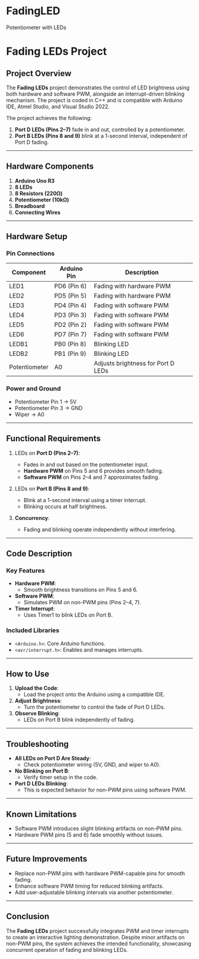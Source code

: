 # FadingLED
Potentiometer with LEDs
# **Fading LEDs Project**

## **Project Overview**
The **Fading LEDs** project demonstrates the control of LED brightness using both hardware and software PWM, alongside an interrupt-driven blinking mechanism. The project is coded in C++ and is compatible with Arduino IDE, Atmel Studio, and Visual Studio 2022.

The project achieves the following:
1. **Port D LEDs (Pins 2–7)** fade in and out, controlled by a potentiometer.
2. **Port B LEDs (Pins 8 and 9)** blink at a 1-second interval, independent of Port D fading.

---

## **Hardware Components**
1. **Arduino Uno R3**
2. **8 LEDs**
3. **8 Resistors (220Ω)**
4. **Potentiometer (10kΩ)**
5. **Breadboard**
6. **Connecting Wires**

---

## **Hardware Setup**
### **Pin Connections**
| **Component** | **Arduino Pin** | **Description**                     |
|---------------|------------------|-------------------------------------|
| LED1          | PD6 (Pin 6)      | Fading with hardware PWM            |
| LED2          | PD5 (Pin 5)      | Fading with hardware PWM            |
| LED3          | PD4 (Pin 4)      | Fading with software PWM            |
| LED4          | PD3 (Pin 3)      | Fading with software PWM            |
| LED5          | PD2 (Pin 2)      | Fading with software PWM            |
| LED6          | PD7 (Pin 7)      | Fading with software PWM            |
| LEDB1         | PB0 (Pin 8)      | Blinking LED                        |
| LEDB2         | PB1 (Pin 9)      | Blinking LED                        |
| Potentiometer | A0               | Adjusts brightness for Port D LEDs  |

### **Power and Ground**
- Potentiometer Pin 1 → 5V
- Potentiometer Pin 3 → GND
- Wiper → A0

---

## **Functional Requirements**
1. LEDs on **Port D (Pins 2–7)**:
   - Fades in and out based on the potentiometer input.
   - **Hardware PWM** on Pins 5 and 6 provides smooth fading.
   - **Software PWM** on Pins 2–4 and 7 approximates fading.

2. LEDs on **Port B (Pins 8 and 9)**:
   - Blink at a 1-second interval using a timer interrupt.
   - Blinking occurs at half brightness.

3. **Concurrency**:
   - Fading and blinking operate independently without interfering.

---

## **Code Description**
### **Key Features**
- **Hardware PWM**:
  - Smooth brightness transitions on Pins 5 and 6.
- **Software PWM**:
  - Simulates PWM on non-PWM pins (Pins 2–4, 7).
- **Timer Interrupt**:
  - Uses Timer1 to blink LEDs on Port B.

### **Included Libraries**
- `<Arduino.h>`: Core Arduino functions.
- `<avr/interrupt.h>`: Enables and manages interrupts.

---

## **How to Use**
1. **Upload the Code**:
   - Load the project onto the Arduino using a compatible IDE.
2. **Adjust Brightness**:
   - Turn the potentiometer to control the fade of Port D LEDs.
3. **Observe Blinking**:
   - LEDs on Port B blink independently of fading.

---

## **Troubleshooting**
- **All LEDs on Port D Are Steady**:
  - Check potentiometer wiring (5V, GND, and wiper to A0).
- **No Blinking on Port B**:
  - Verify timer setup in the code.
- **Port D LEDs Blinking**:
  - This is expected behavior for non-PWM pins using software PWM.

---

## **Known Limitations**
- Software PWM introduces slight blinking artifacts on non-PWM pins.
- Hardware PWM pins (5 and 6) fade smoothly without issues.

---

## **Future Improvements**
- Replace non-PWM pins with hardware PWM-capable pins for smooth fading.
- Enhance software PWM timing for reduced blinking artifacts.
- Add user-adjustable blinking intervals via another potentiometer.

---

## **Conclusion**
The **Fading LEDs** project successfully integrates PWM and timer interrupts to create an interactive lighting demonstration. Despite minor artifacts on non-PWM pins, the system achieves the intended functionality, showcasing concurrent operation of fading and blinking LEDs.

